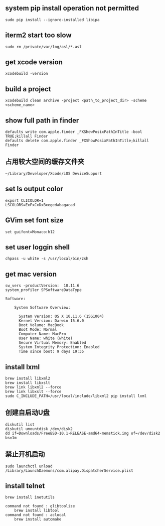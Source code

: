 ## system pip install  operation not permitted
```
sudo pip install --ignore-installed libipa
```
##  iterm2 start too slow
```
sudo rm /private/var/log/asl/*.asl
```

## get xcode version
```
xcodebuild -version
```

## build a project
```
xcodebuild clean archive -project <path_to_project_dir> -scheme <scheme_name>  
```

## show full path in finder
```
defaults write com.apple.finder _FXShowPosixPathInTitle -bool TRUE;killall Finder
defaults delete com.apple.finder _FXShowPosixPathInTitle;killall Finder
```
## 占用较大空间的缓存文件夹
```
~/Library/Developer/Xcode/iOS DeviceSupport
```

## set ls output color
```
export CLICOLOR=1
LSCOLORS=ExFxCxDxBxegedabagacad
```


## GVim set font size
```
set guifont=Monaco:h12
```


## set user loggin shell
```
chpass -u white -s /usr/local/bin/zsh
```
## get mac version
```
sw_vers -productVersion:  10.11.6
system_profiler SPSoftwareDataType

Software:

    System Software Overview:

      System Version: OS X 10.11.6 (15G1004)
      Kernel Version: Darwin 15.6.0
      Boot Volume: MacBook
      Boot Mode: Normal
      Computer Name: MacPro
      User Name: white (white)
      Secure Virtual Memory: Enabled
      System Integrity Protection: Enabled
      Time since boot: 9 days 19:35
```

## install lxml

```
brew install libxml2
brew install libxslt
brew link libxml2 --force
brew link libxslt --force
sudo C_INCLUDE_PATH=/usr/local/include/libxml2 pip install lxml
```
## 创建自启动U盘
```
diskutil list
diskutil umountdisk /dev/disk2
dd if=Downloads/FreeBSD-10.1-RELEASE-amd64-memstick.img of=/dev/disk2 bs=1m
```

## 禁止开机启动
```
sudo launchctl unload /Library/LaunchDaemons/com.alipay.DispatcherService.plist 
```

## install telnet
```
brew install inetutils
```

```
command not found : glibtoolize
    brew install libtool
command not found : aclocal
    brew install automake
```
